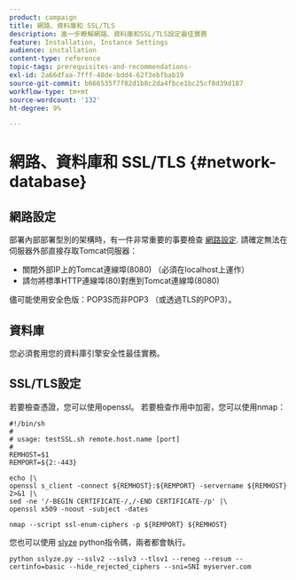 ```yaml
---
product: campaign
title: 網路、資料庫和 SSL/TLS
description: 進一步瞭解網路、資料庫和SSL/TLS設定最佳實務
feature: Installation, Instance Settings
audience: installation
content-type: reference
topic-tags: prerequisites-and-recommendations-
exl-id: 2a66dfaa-7fff-48de-bdd4-62f3ebfbab19
source-git-commit: b666535f7f82d1b8c2da4fbce1bc25cf8d39d187
workflow-type: tm+mt
source-wordcount: '132'
ht-degree: 9%

---
```


# 網路、資料庫和 SSL/TLS {#network-database}



## 網路設定

部署內部部署型別的架構時，有一件非常重要的事要檢查 [網路設定](../../installation/using/network-configuration.md). 請確定無法在伺服器外部直接存取Tomcat伺服器：

* 關閉外部IP上的Tomcat連線埠(8080) （必須在localhost上運作）
* 請勿將標準HTTP連線埠(80)對應到Tomcat連線埠(8080)

儘可能使用安全色版：POP3S而非POP3 （或透過TLS的POP3）。

## 資料庫

您必須套用您的資料庫引擎安全性最佳實務。

## SSL/TLS設定

若要檢查憑證，您可以使用openssl。 若要檢查作用中加密，您可以使用nmap：

```
#!/bin/sh
#
# usage: testSSL.sh remote.host.name [port]
#
REMHOST=$1
REMPORT=${2:-443}
 
echo |\
openssl s_client -connect ${REMHOST}:${REMPORT} -servername ${REMHOST} 2>&1 |\
sed -ne '/-BEGIN CERTIFICATE-/,/-END CERTIFICATE-/p' |\
openssl x509 -noout -subject -dates
   
nmap --script ssl-enum-ciphers -p ${REMPORT} ${REMHOST}
```

您也可以使用 [slyze](https://github.com/nabla-c0d3/sslyze/releases) python指令碼，兩者都會執行。

```
python sslyze.py --sslv2 --sslv3 --tlsv1 --reneg --resum --certinfo=basic --hide_rejected_ciphers --sni=SNI myserver.com
```
